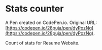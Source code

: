 # Stats counter

A Pen created on CodePen.io. Original URL: [https://codepen.io/28puja/pen/dyPozNg](https://codepen.io/28puja/pen/dyPozNg).

Count of stats for Resume Website.
